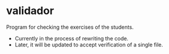 # validador
Program for checking the exercises of the students.

+ Currently in the process of rewriting the code.
+ Later, it will be updated to accept verification of a single file.
